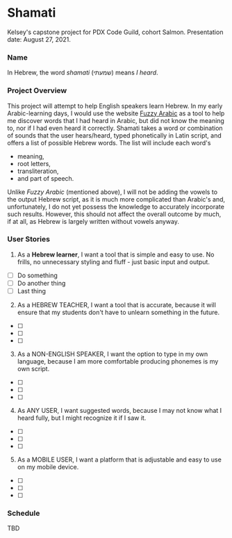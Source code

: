 # Shamati
Kelsey's capstone project for PDX Code Guild, cohort Salmon. Presentation date: August 27, 2021.

### Name
In Hebrew, the word *shamati* (שמעתי) means *I heard*.

### Project Overview
This project will attempt to help English speakers learn Hebrew. In my early Arabic-learning days, I would use the website [Fuzzy Arabic](http://fuzzyarabic.herokuapp.com/) as a tool to help me discover words that I had heard in Arabic, but did not know the meaning to, nor if I had even heard it correctly. Shamati takes a word or combination of sounds that the user hears/heard, typed phonetically in Latin script, and offers a list of possible Hebrew words. The list will include each word's 

* meaning, 
* root letters, 
* transliteration, 
* and part of speech.

Unlike *Fuzzy Arabic* (mentioned above), I will not be adding the vowels to the output Hebrew script, as it is much more complicated than Arabic's and, unfortunately, I do not yet possess the knowledge to accurately incorporate such results. However, this should not affect the overall outcome by much, if at all, as Hebrew is largely written without vowels anyway.

### User Stories
1. As a **Hebrew learner**, I want a tool that is simple and easy to use. No frills, no unnecessary styling and fluff - just basic input and output.
- [ ] Do something
- [ ] Do another thing
- [ ] Last thing
2. As a HEBREW TEACHER, I want a tool that is accurate, because it will ensure that my students don't have to unlearn something in the future.
- [ ]
- [ ]
- [ ]
3. As a NON-ENGLISH SPEAKER, I want the option to type in my own language, because I am more comfortable producing phonemes is my own script. 
- [ ]
- [ ]
- [ ]
4. As ANY USER, I want suggested words, because I may not know what I heard fully, but I might recognize it if I saw it.
- [ ]
- [ ]
- [ ]
5. As a MOBILE USER, I want a platform that is adjustable and easy to use on my mobile device. 
- [ ]
- [ ]
- [ ]

### Schedule
TBD
